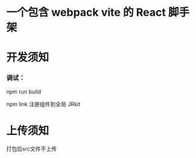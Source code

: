 # 一个包含 webpack vite 的 React 脚手架

# 开发须知
### 调试：
  npm run build
  
  npm link
  注册组件到全局
  JRkit

# 上传须知

打包后src文件不上传